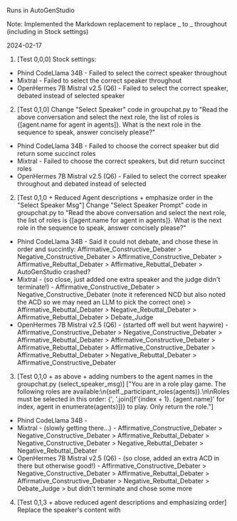 Runs in AutoGenStudio

Note: Implemented the Markdown replacement to replace \_ to _ throughout (including in Stock settings)

2024-02-17
1. [Test 0,0,0] Stock settings:
- Phind CodeLlama 34B - Failed to select the correct speaker throughout
- Mixtral - Failed to select the correct speaker throughout
- OpenHermes 7B Mistral v2.5 (Q6) - Failed to select the correct speaker, debated instead of selected speaker

2. [Test 0,1,0] Change "Select Speaker" code in groupchat.py to "Read the above conversation and select the next role, the list of roles is {[agent.name for agent in agents]}. What is the next role in the sequence to speak, answer concisely please?"
- Phind CodeLlama 34B - Failed to choose the correct speaker but did return some succinct roles
- Mixtral - Failed to choose the correct speakers, but did return succinct roles
- OpenHermes 7B Mistral v2.5 (Q6) - Failed to select the correct speaker throughout and debated instead of selected

2. [Test 0,1,0 + Reduced Agent descriptions + emphasize order in the "Select Speaker Msg"] Change "Select Speaker Prompt" code in groupchat.py to "Read the above conversation and select the next role, the list of roles is {[agent.name for agent in agents]}. What is the next role in the sequence to speak, answer concisely please?"

- Phind CodeLlama 34B - Said it could not debate, and chose these in order and succintly: Affirmative_Constructive_Debater > Negative_Constructive_Debater > Affirmative_Constructive_Debater > Affirmative_Rebuttal_Debater > Affirmative_Rebuttal_Debater > AutoGenStudio crashed?
- Mixtral - (so close, just added one extra speaker and the judge didn't terminate!) - Affirmative_Constructive_Debater > Negative_Constructive_Debater (note it referenced NCD but also noted the ACD so we may need an LLM to pick the correct one) > Affirmative_Rebuttal_Debater > Negative_Rebuttal_Debater > Affirmative_Rebuttal_Debater > Debate_Judge
- OpenHermes 7B Mistral v2.5 (Q6) - (started off well but went haywire) - Affirmative_Constructive_Debater > Negative_Constructive_Debater > Affirmative_Rebuttal_Debater > Affirmative_Constructive_Debater > Affirmative_Rebuttal_Debater > Affirmative_Constructive_Debater > Affirmative_Rebuttal_Debater > Negative_Rebuttal_Debater > Affirmative_Constructive_Debater

3. [Test 0,1,0 + as above + adding numbers to the agent names in the groupchat.py (select_speaker_msg)]
["You are in a role play game. The following roles are available:\n{self._participant_roles(agents)}.\n\nRoles must be selected in this order: {', '.join([f'{index + 1}. {agent.name}' for index, agent in enumerate(agents)])} to play. Only return the role."]
- Phind CodeLlama 34B - 
- Mixtral - (slowly getting there...) - Affirmative_Constructive_Debater > Negative_Constructive_Debater > Affirmative_Rebuttal_Debater > Negative_Constructive_Debater > Negative_Rebuttal_Debater > Negative_Rebuttal_Debater
- OpenHermes 7B Mistral v2.5 (Q6) - (so close, added an extra ACD in there but otherwise good!) - Affirmative_Constructive_Debater > Negative_Constructive_Debater > Affirmative_Rebuttal_Debater > Affirmative_Constructive_Debater > Negative_Rebuttal_Debater > Debate_Judge > but didn't terminate and chose some more


4. [Test 0,1,3 + above reduced agent descriptions and emphasizing order] Replace the speaker's content with